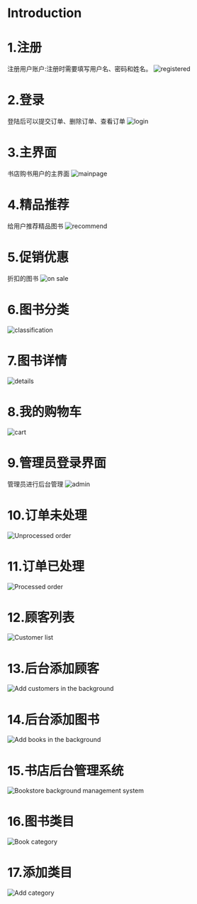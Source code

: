 Introduction
====
# 1.注册
注册用户账户:注册时需要填写用户名、密码和姓名。
![registered](https://github.com/2019web/web_repository/blob/master/web/%E6%B3%A8%E5%86%8C.jpg)
# 2.登录
登陆后可以提交订单、删除订单、查看订单
![login](https://github.com/2019web/web_repository/blob/master/web/%E7%99%BB%E5%BD%95.jpg)
# 3.主界面
书店购书用户的主界面
![mainpage](https://github.com/2019web/web_repository/blob/master/web/%E4%B8%BB%E7%95%8C%E9%9D%A2.jpg)
# 4.精品推荐
给用户推荐精品图书
![recommend](https://github.com/2019web/web_repository/blob/master/web/%E7%B2%BE%E5%93%81%E6%8E%A8%E8%8D%90.jpg)
# 5.促销优惠
折扣的图书
![on sale](https://github.com/2019web/web_repository/blob/master/web/%E4%BF%83%E9%94%80%E4%BC%98%E6%83%A0.jpg)
# 6.图书分类
![classification](https://github.com/2019web/web_repository/blob/master/web/%E5%9B%BE%E4%B9%A6%E5%88%86%E7%B1%BB.jpg)
# 7.图书详情
![details](https://github.com/2019web/web_repository/blob/master/web/%E5%9B%BE%E4%B9%A6%E8%AF%A6%E6%83%85.jpg)
# 8.我的购物车
![cart](https://github.com/2019web/web_repository/blob/master/web/%E6%88%91%E7%9A%84%E8%B4%AD%E7%89%A9%E8%BD%A6.jpg)
# 9.管理员登录界面
管理员进行后台管理
![admin](https://github.com/2019web/web_repository/blob/master/web/%E7%AE%A1%E7%90%86%E5%91%98%E7%99%BB%E5%BD%95%E7%95%8C%E9%9D%A2.jpg)
# 10.订单未处理
![Unprocessed order](https://github.com/2019web/web_repository/blob/master/web/%E8%AE%A2%E5%8D%95%E6%9C%AA%E5%A4%84%E7%90%86.jpg)
# 11.订单已处理
![Processed order](https://github.com/2019web/web_repository/blob/master/web/%E8%AE%A2%E5%8D%95%E5%B7%B2%E5%A4%84%E7%90%86.jpg)
# 12.顾客列表
![Customer list](https://github.com/2019web/web_repository/blob/master/web/%E9%A1%BE%E5%AE%A2%E5%88%97%E8%A1%A8.jpg)
# 13.后台添加顾客
![Add customers in the background](https://github.com/2019web/web_repository/blob/master/web/%E5%90%8E%E5%8F%B0%E6%B7%BB%E5%8A%A0%E9%A1%BE%E5%AE%A2.jpg)
# 14.后台添加图书
![Add books in the background](https://github.com/2019web/web_repository/blob/master/web/%E5%90%8E%E5%8F%B0%E6%B7%BB%E5%8A%A0%E9%A1%BE%E5%AE%A2.jpg)
# 15.书店后台管理系统
![Bookstore background management system](https://github.com/2019web/web_repository/blob/master/web/%E4%B9%A6%E5%BA%97%E5%90%8E%E5%8F%B0%E7%AE%A1%E7%90%86%E7%B3%BB%E7%BB%9F.jpg)
# 16.图书类目
![Book category](https://github.com/2019web/web_repository/blob/master/web/%E5%9B%BE%E4%B9%A6%E7%B1%BB%E7%9B%AE.jpg)
# 17.添加类目
![Add category](https://github.com/2019web/web_repository/blob/master/web/%E6%B7%BB%E5%8A%A0%E7%B1%BB%E7%9B%AE.jpg)
